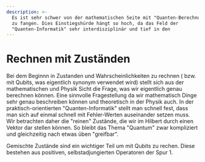 ```yaml
---
description: >-
  Es ist sehr schwer von der mathematischen Seite mit "Quanten-Berechnungen " an
  zu fangen. Dies Einstiegshürde hängt so hoch, da das Feld der
  "Quanten-Informatik" sehr interdisziplinär und tief in den
---
```


# Rechnen mit Zuständen

Bei dem Beginnn in Zustanden und Wahrscheinlichkeiten zu rechnen ( bzw. mit Qubits, was eigentlich synonym verwendet wird) stellt sich aus der mathematischen und Physik Sicht die Frage, was wir eigentlich genau berechnen können. Eine sinnvolle Fragestellung da wir mathematisch Dinge sehr genau beschreiben können und theoretisch in der Physik auch. In der praktisch-orientierten "Quanten-Informatik" stellt man schnell fest, dass man sich auf einmal schnell mit Fehler-Werten auseinander setzen muss. Wir betrachten daher die "reinen" Zustände, die wir im Hilbert durch einen Vektor dar stellen können. So bleibt das Thema "Quantum" zwar kompliziert und gleichzeitig nach etwas üben "greifbar".

Gemischte Zustände sind ein wichtiger Teil um mit Qubits zu rechen. Diese bestehen aus positiven, selbstadjungierten Operatoren der Spur 1.
